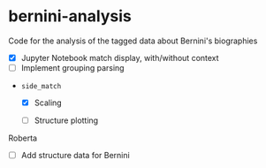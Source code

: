# bernini-analysis

Code for the analysis of the tagged data about Bernini's biographies


- [x] Jupyter Notebook match display, with/without context
- [ ] Implement grouping parsing
- `side_match`
    - [x] Scaling
    - [ ] Structure plotting


Roberta

- [ ] Add structure data for Bernini